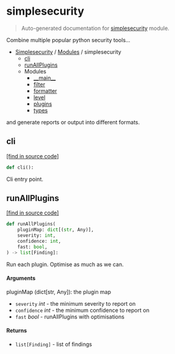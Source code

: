 # simplesecurity

> Auto-generated documentation for [simplesecurity](../../simplesecurity/__init__.py) module.

Combine multiple popular python security tools...

- [Simplesecurity](../README.md#simplesecurity-index) / [Modules](../README.md#simplesecurity-modules) / simplesecurity
    - [cli](#cli)
    - [runAllPlugins](#runallplugins)
    - Modules
        - [\_\_main\_\_](module.md#__main__)
        - [filter](filter.md#filter)
        - [formatter](formatter.md#formatter)
        - [level](level.md#level)
        - [plugins](plugins.md#plugins)
        - [types](types.md#types)

and generate reports or output into different formats.

## cli

[[find in source code]](../../simplesecurity/__init__.py#L53)

```python
def cli():
```

Cli entry point.

## runAllPlugins

[[find in source code]](../../simplesecurity/__init__.py#L24)

```python
def runAllPlugins(
    pluginMap: dict[(str, Any)],
    severity: int,
    confidence: int,
    fast: bool,
) -> list[Finding]:
```

Run each plugin. Optimise as much as we can.

#### Arguments

pluginMap (dict[str, Any]): the plugin map
- `severity` *int* - the minimum severity to report on
- `confidence` *int* - the minimum confidence to report on
- `fast` *bool* - runAllPlugins with optimisations

#### Returns

- `list[Finding]` - list of findings
